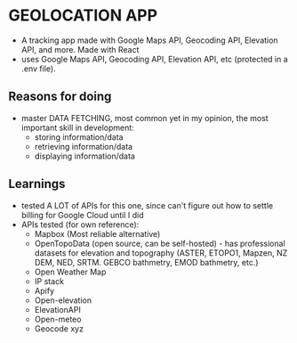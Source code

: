 # GEOLOCATION APP 
- A tracking app made with Google Maps API, Geocoding API, Elevation API, and more. Made with React
- uses Google Maps API, Geocoding API, Elevation API, etc (protected in a .env file).

## Reasons for doing
- master DATA FETCHING, most common yet in my opinion, the most important skill in development:
  - storing information/data
  - retrieving information/data
  - displaying information/data

## Learnings
- tested A LOT of APIs for this one, since can't figure out how to settle billing for Google Cloud until I did
- APIs tested (for own reference):
  - Mapbox (Most reliable alternative)
  - OpenTopoData (open source, can be self-hosted) - has professional datasets for elevation and topography (ASTER, ETOPO1, Mapzen, NZ DEM, NED, SRTM. GEBCO bathmetry, EMOD bathmetry, etc.)
  - Open Weather Map
  - IP stack
  - Apify
  - Open-elevation
  - ElevationAPI
  - Open-meteo
  - Geocode xyz